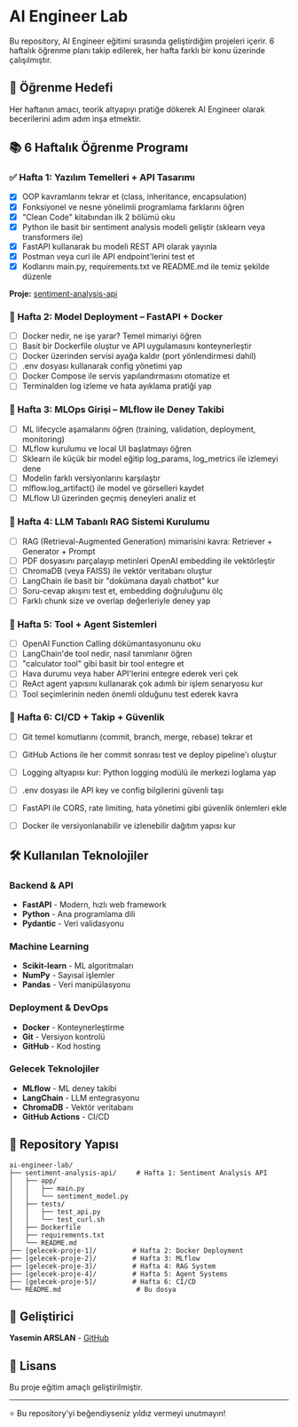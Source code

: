 # AI Engineer Lab

Bu repository, AI Engineer eğitimi sırasında geliştirdiğim projeleri içerir. 6 haftalık öğrenme planı takip edilerek, her hafta farklı bir konu üzerinde çalışılmıştır.

## 🎯 Öğrenme Hedefi

Her haftanın amacı, teorik altyapıyı pratiğe dökerek AI Engineer olarak becerilerini adım adım inşa etmektir.

## 📚 6 Haftalık Öğrenme Programı

### ✅ Hafta 1: Yazılım Temelleri + API Tasarımı
- [x] OOP kavramlarını tekrar et (class, inheritance, encapsulation)
- [x] Fonksiyonel ve nesne yönelimli programlama farklarını öğren
- [x] "Clean Code" kitabından ilk 2 bölümü oku
- [x] Python ile basit bir sentiment analysis modeli geliştir (sklearn veya transformers ile)
- [x] FastAPI kullanarak bu modeli REST API olarak yayınla
- [x] Postman veya curl ile API endpoint'lerini test et
- [x] Kodlarını main.py, requirements.txt ve README.md ile temiz şekilde düzenle

**Proje:** [sentiment-analysis-api](./sentiment-analysis-api/)

### 🔄 Hafta 2: Model Deployment – FastAPI + Docker
- [ ] Docker nedir, ne işe yarar? Temel mimariyi öğren
- [ ] Basit bir Dockerfile oluştur ve API uygulamasını konteynerleştir
- [ ] Docker üzerinden servisi ayağa kaldır (port yönlendirmesi dahil)
- [ ] .env dosyası kullanarak config yönetimi yap
- [ ] Docker Compose ile servis yapılandırmasını otomatize et
- [ ] Terminalden log izleme ve hata ayıklama pratiği yap

### 🔄 Hafta 3: MLOps Girişi – MLflow ile Deney Takibi
- [ ] ML lifecycle aşamalarını öğren (training, validation, deployment, monitoring)
- [ ] MLflow kurulumu ve local UI başlatmayı öğren
- [ ] Sklearn ile küçük bir model eğitip log_params, log_metrics ile izlemeyi dene
- [ ] Modelin farklı versiyonlarını karşılaştır
- [ ] mlflow.log_artifact() ile model ve görselleri kaydet
- [ ] MLflow UI üzerinden geçmiş deneyleri analiz et

### 🔄 Hafta 4: LLM Tabanlı RAG Sistemi Kurulumu
- [ ] RAG (Retrieval-Augmented Generation) mimarisini kavra: Retriever + Generator + Prompt
- [ ] PDF dosyasını parçalayıp metinleri OpenAI embedding ile vektörleştir
- [ ] ChromaDB (veya FAISS) ile vektör veritabanı oluştur
- [ ] LangChain ile basit bir "dokümana dayalı chatbot" kur
- [ ] Soru-cevap akışını test et, embedding doğruluğunu ölç
- [ ] Farklı chunk size ve overlap değerleriyle deney yap

### 🔄 Hafta 5: Tool + Agent Sistemleri
- [ ] OpenAI Function Calling dökümantasyonunu oku
- [ ] LangChain'de tool nedir, nasıl tanımlanır öğren
- [ ] "calculator tool" gibi basit bir tool entegre et
- [ ] Hava durumu veya haber API'lerini entegre ederek veri çek
- [ ] ReAct agent yapısını kullanarak çok adımlı bir işlem senaryosu kur
- [ ] Tool seçimlerinin neden önemli olduğunu test ederek kavra

### 🔄 Hafta 6: CI/CD + Takip + Güvenlik
- [ ] Git temel komutlarını (commit, branch, merge, rebase) tekrar et
- [ ] GitHub Actions ile her commit sonrası test ve deploy pipeline'ı oluştur
- [ ] Logging altyapısı kur: Python logging modülü ile merkezi loglama yap
- [ ] .env dosyası ile API key ve config bilgilerini güvenli taşı
- [ ] FastAPI ile CORS, rate limiting, hata yönetimi gibi güvenlik önlemleri ekle
- [ ] Docker ile versiyonlanabilir ve izlenebilir dağıtım yapısı kur



## 🛠️ Kullanılan Teknolojiler

### Backend & API
- **FastAPI** - Modern, hızlı web framework
- **Python** - Ana programlama dili
- **Pydantic** - Veri validasyonu

### Machine Learning
- **Scikit-learn** - ML algoritmaları
- **NumPy** - Sayısal işlemler
- **Pandas** - Veri manipülasyonu

### Deployment & DevOps
- **Docker** - Konteynerleştirme
- **Git** - Versiyon kontrolü
- **GitHub** - Kod hosting

### Gelecek Teknolojiler
- **MLflow** - ML deney takibi
- **LangChain** - LLM entegrasyonu
- **ChromaDB** - Vektör veritabanı
- **GitHub Actions** - CI/CD

## 📁 Repository Yapısı

```
ai-engineer-lab/
├── sentiment-analysis-api/     # Hafta 1: Sentiment Analysis API
│   ├── app/
│   │   ├── main.py
│   │   └── sentiment_model.py
│   ├── tests/
│   │   ├── test_api.py
│   │   └── test_curl.sh
│   ├── Dockerfile
│   ├── requirements.txt
│   └── README.md
├── [gelecek-proje-1]/         # Hafta 2: Docker Deployment
├── [gelecek-proje-2]/         # Hafta 3: MLflow
├── [gelecek-proje-3]/         # Hafta 4: RAG System
├── [gelecek-proje-4]/         # Hafta 5: Agent Systems
├── [gelecek-proje-5]/         # Hafta 6: CI/CD
└── README.md                   # Bu dosya
```

## 👤 Geliştirici

**Yasemin ARSLAN** - [GitHub](https://github.com/YaseminOran)

## 📝 Lisans

Bu proje eğitim amaçlı geliştirilmiştir.

---

⭐ Bu repository'yi beğendiyseniz yıldız vermeyi unutmayın! 